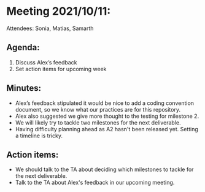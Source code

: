 # Meeting 2021/10/11:
Attendees: Sonia, Matias, Samarth

## Agenda: 
1. Discuss Alex’s feedback 
2. Set action items for upcoming week 

## Minutes:
* Alex’s feedback stipulated it would be nice to add a coding convention document, so we know what our practices are for this repository. 
* Alex also suggested we give more thought to the testing for milestone 2. 
* We will likely try to tackle two milestones for the next deliverable.
* Having difficulty planning ahead as A2 hasn't been released yet. Setting a timeline is tricky.

## Action items: 
* We should talk to the TA about deciding which milestones to tackle for the next deliverable. 
* Talk to the TA about Alex's feedback in our upcoming meeting. 

